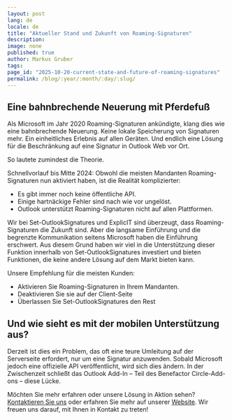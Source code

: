 ```yaml
---
layout: post
lang: de
locale: de
title: "Aktueller Stand und Zukunft von Roaming-Signaturen"
description:
image: none
published: true
author: Markus Gruber
tags:
page_id: "2025-10-20-current-state-and-future-of-roaming-signatures"
permalink: /blog/:year/:month/:day/:slug/
---
```

## Eine bahnbrechende Neuerung mit Pferdefuß
Als Microsoft im Jahr 2020 Roaming-Signaturen ankündigte, klang dies wie eine bahnbrechende Neuerung. Keine lokale Speicherung von Signaturen mehr. Ein einheitliches Erlebnis auf allen Geräten. Und endlich eine Lösung für die Beschränkung auf eine Signatur in Outlook Web vor Ort.

So lautete zumindest die Theorie.

Schnellvorlauf bis Mitte 2024: Obwohl die meisten Mandanten Roaming-Signaturen nun aktiviert haben, ist die Realität komplizierter:
- Es gibt immer noch keine öffentliche API.
- Einige hartnäckige Fehler sind nach wie vor ungelöst.
- Outlook unterstützt Roaming-Signaturen nicht auf allen Plattformen.

Wir bei Set-OutlookSignatures und ExplicIT sind überzeugt, dass Roaming-Signaturen die Zukunft sind. Aber die langsame Einführung und die begrenzte Kommunikation seitens Microsoft haben die Einführung erschwert. Aus diesem Grund haben wir viel in die Unterstützung dieser Funktion innerhalb von Set-OutlookSignatures investiert und bieten Funktionen, die keine andere Lösung auf dem Markt bieten kann.

Unsere Empfehlung für die meisten Kunden:
- Aktivieren Sie Roaming-Signaturen in Ihrem Mandanten.
- Deaktivieren Sie sie auf der Client-Seite
- Überlassen Sie Set-OutlookSignatures den Rest

## Und wie sieht es mit der mobilen Unterstützung aus?
Derzeit ist dies ein Problem, das oft eine teure Umleitung auf der Serverseite erfordert, nur um eine Signatur anzuwenden. Sobald Microsoft jedoch eine offizielle API veröffentlicht, wird sich dies ändern. In der Zwischenzeit schließt das Outlook Add-In – Teil des Benefactor Circle-Add-ons – diese Lücke.

Möchten Sie mehr erfahren oder unsere Lösung in Aktion sehen? [Kontaktieren Sie uns](/contact) oder erfahren Sie mehr auf unserer [Website](/). Wir freuen uns darauf, mit Ihnen in Kontakt zu treten!